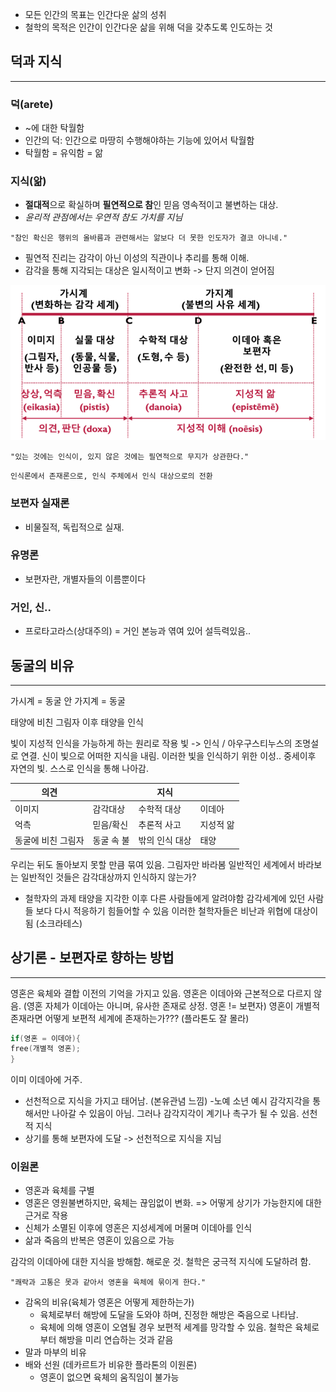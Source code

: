 - 모든 인간의 목표는 인간다운 삶의 성취
- 철학의 목적은 인간이 인간다운 삶을 위해 덕을 갖추도록 인도하는 것
## 덕과 지식
---
### 덕(arete)
- ~에 대한 탁월함
- 인간의 덕: 인간으로 마땅히 수행해야하는 기능에 있어서 탁월함
- 탁월함 = 유익함 = 앎
### 지식(앎)
- **절대적**으로 확실하며 **필연적으로 참**인 믿음
	영속적이고 불변하는 대상. 
- *윤리적 관점에서는 우연적 참도 가치를 지님*
```
"참인 확신은 행위의 올바름과 관련해서는 앎보다 더 못한 인도자가 결코 아니네."
```
- 필연적 진리는 감각이 아닌 이성의 직관이나 추리를 통해 이해.
- 감각을 통해 지각되는 대상은 일시적이고 변화 -> 단지 의견이 얻어짐

![선분의 비유](static/img/philosophy/Analogy_of_the_Divided_Line.png)

```
"있는 것에는 인식이, 있지 않은 것에는 필연적으로 무지가 상관한다."
```
	인식론에서 존재론으로, 인식 주체에서 인식 대상으로의 전환
### 보편자 실재론
- 비물질적, 독립적으로 실재. 
### 유명론
- 보편자란, 개별자들의 이름뿐이다
### 거인, 신..
- 프로타고라스(상대주의) = 거인
	 본능과 엮여 있어 설득력있음..

## 동굴의 비유
--- 
가시계 = 동굴 안
가지계 = 동굴 

태양에 비친 그림자 이후 태양을 인식

빛이 지성적 인식을 가능하게 하는 원리로 작용
	빛 -> 인식 / 아우구스티누스의 조명설로 연결. 신이 빛으로 어떠한 지식을 내림. 
	이러한 빛을 인식하기 위한 이성..
중세이후
	자연의 빛. 
	스스로 인식을 통해 나아감.

| 의견         |        | 지식       |       |
| ---------- | ------ | -------- | ----- |
| 이미지        | 감각대상   | 수학적 대상   | 이데아   |
| 억측         | 믿음/확신  | 추론적 사고   | 지성적 앎 |
| 동굴에 비친 그림자 | 동굴 속 불 | 밖의 인식 대상 | 태양    |
우리는 뒤도 돌아보지 못할 만큼 묶여 있음.
그림자만 바라봄
일반적인 세계에서 바라보는 일반적인 것들은 감각대상까지 인식하지 않는가?

- 철학자의 과제
	태양을 지각한 이후 다른 사람들에게 알려야함
	감각세계에 있던 사람들 보다 다시 적응하기 힘들어할 수 있음
	이러한 철학자들은 비난과 위협에 대상이 됨 (소크라테스)

## 상기론 - 보편자로 향하는 방법
---
영혼은 육체와 결합 이전의 기억을 가지고 있음.
영혼은 이데아와 근본적으로 다르지 않음. 
(영혼 자체가 이데아는 아니며, 유사한 존재로 상정. 영혼 != 보편자)
영혼이 개별적 존재라면 어떻게 보편적 세계에 존재하는가??? (플라톤도 잘 몰라)
```c
if(영혼 = 이데아){
free(개별적 영혼);
}
```
이미 이데아에 거주.
- 선천적으로 지식을 가지고 태어남. (본유관념 느낌)
	-노예 소년 예시
	감각지각을 통해서만 나아갈 수 있음이 아님.
	그러나 감각지각이 계기나 촉구가 될 수 있음.
선천적 지식
- 상기를 통해 보편자에 도달 -> 선천적으로 지식을 지님


### 이원론
- 영혼과 육체를 구별
- 영혼은 영원불변하지만, 육체는 끊임없이 변화. 
	=> 어떻게 상기가 가능한지에 대한 근거로 작용
- 신체가 소멸된 이후에 영혼은 지성세계에 머물며 이데아를 인식
- 삶과 죽음의 반복은 영혼이 있음으로 가능

감각의 이데아에 대한 지식을 방해함. 해로운 것.
철학은 궁극적 지식에 도달하려 함. 
```
"쾌락과 고통은 못과 같아서 영혼을 육체에 묶이게 한다."
```
- 감옥의 비유(육체가 영혼은 어떻게 제한하는가)
	- 육체로부터 해방에 도달을 도와야 하며, 진정한 해방은 죽음으로 나타남. 
	- 육체에 의해 영혼이 오염될 경우 보편적 세계를 망각할 수 있음. 철학은 육체로부터 해방을 미리 연습하는 것과 같음
- 말과 마부의 비유
- 배와 선원 (데카르트가 비유한 플라톤의 이원론)
	- 영혼이 없으면 육체의 움직임이 불가능
